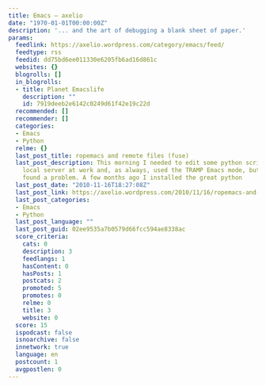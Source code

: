 ```yaml
---
title: Emacs – axelio
date: "1970-01-01T00:00:00Z"
description: '... and the art of debugging a blank sheet of paper.'
params:
  feedlink: https://axelio.wordpress.com/category/emacs/feed/
  feedtype: rss
  feedid: dd75bd6ee011330e6205fb6ad16d861c
  websites: {}
  blogrolls: []
  in_blogrolls:
  - title: Planet Emacslife
    description: ""
    id: 7919deeb2e6142c0249d61f42e19c22d
  recommended: []
  recommender: []
  categories:
  - Emacs
  - Python
  relme: {}
  last_post_title: ropemacs and remote files (fuse)
  last_post_description: This morning I needed to edit some python scripts from a
    local server at work and, as always, used the TRAMP Emacs mode, but immediately
    found a problem. A few months ago I installed the great python
  last_post_date: "2010-11-16T18:27:08Z"
  last_post_link: https://axelio.wordpress.com/2010/11/16/ropemacs-and-remote-files-fuse/
  last_post_categories:
  - Emacs
  - Python
  last_post_language: ""
  last_post_guid: 02ee9535a7b0579d66fcc594ae8338ac
  score_criteria:
    cats: 0
    description: 3
    feedlangs: 1
    hasContent: 0
    hasPosts: 1
    postcats: 2
    promoted: 5
    promotes: 0
    relme: 0
    title: 3
    website: 0
  score: 15
  ispodcast: false
  isnoarchive: false
  innetwork: true
  language: en
  postcount: 1
  avgpostlen: 0
---
```

